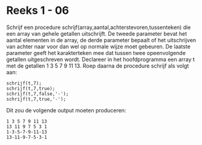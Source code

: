# Reeks 1 - 06

Schrijf een procedure schrijf(array,aantal,achterstevoren,tussenteken) die een array van gehele getallen uitschrijft. 
De tweede parameter bevat het aantal elementen in de array, de derde parameter bepaalt of het uitschrijven van achter 
naar voor dan wel op normale wijze moet gebeuren. De laatste parameter geeft het karakterteken mee dat tussen twee 
opeenvolgende getallen uitgeschreven wordt. Declareer in het hoofdprogramma een array t met de getallen 1 3 5 7 9 11 13. 
Roep daarna de procedure schrijf als volgt aan:

    schrijf(t,7);
    schrijf(t,7,true);
    schrijf(t,7,false,'-');
    schrijf(t,7,true,'-');

Dit zou de volgende output moeten produceren:

    1 3 5 7 9 11 13
    13 11 9 7 5 3 1
    1-3-5-7-9-11-13
    13-11-9-7-5-3-1